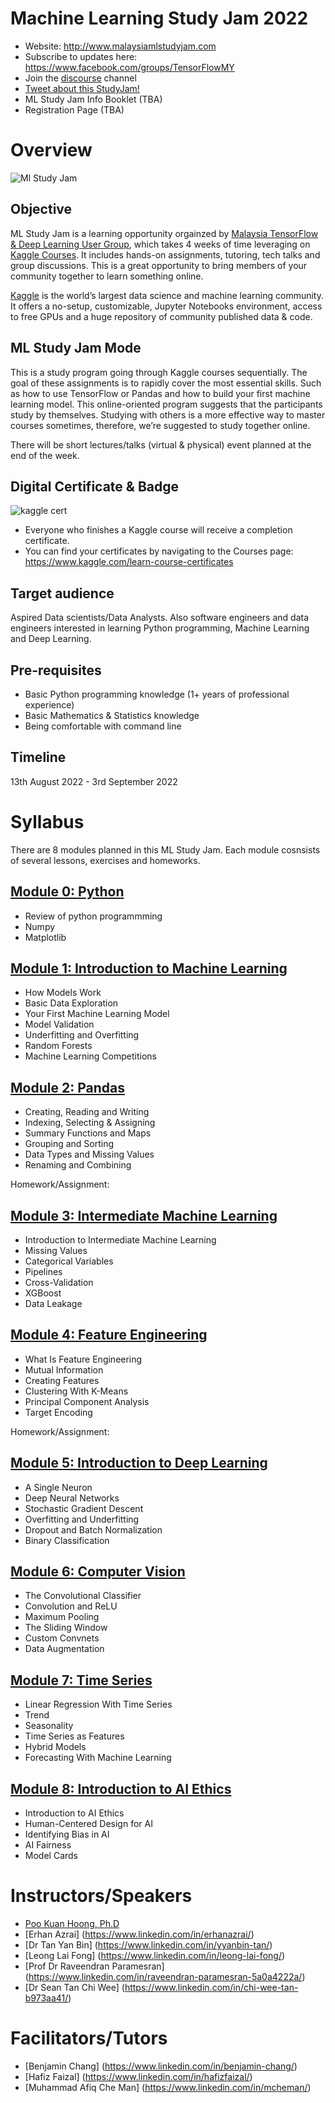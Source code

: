 # Machine Learning Study Jam 2022

- Website: http://www.malaysiamlstudyjam.com
- Subscribe to updates here: https://www.facebook.com/groups/TensorFlowMY    
- Join the [discourse](https://discord.gg/zuxDUVfgXB) channel  
- [Tweet about this StudyJam!](https://ctt.ac/ranbc)  
- ML Study Jam Info Booklet (TBA)
- Registration Page (TBA)

# Overview
![Ml Study Jam](https://blogger.googleusercontent.com/img/b/R29vZ2xl/AVvXsEjUiPehGz45Z0G6iYribDAp8iSDzg8BPhLNoJa4tcUvlp5aVKmlKaZn0jOR6ynAOh9D5_VsI8Qn83jVexzsK4AqLAZwGrjYvRsO9WN9FKIVchz1f3DOTMkC25YZKr6qsQMclO49_X2IfLzUlyimhnok4Q6wytFzgjx0y6IyrYuD5uegnWQMLJm82r5q/s600/ml-studyjam.png)

## Objective
ML Study Jam is a learning opportunity orgainzed by [Malaysia TensorFlow & Deep Learning User Group](https://www.facebook.com/groups/TensorFlowMY), which takes 4 weeks of time leveraging on [Kaggle Courses](https://www.kaggle.com/learn). It includes hands-on assignments, tutoring, tech talks and group discussions. This is a great opportunity to bring members of your community together to learn something online.  

[Kaggle](www.kaggle.com) is the world’s largest data science and machine learning community. It offers a no-setup, customizable, Jupyter Notebooks environment, access to free GPUs and a huge repository of community published data & code.  

## ML Study Jam Mode
This is a study program going through Kaggle courses sequentially. The goal of these assignments is to rapidly cover the most essential skills. Such as how to use TensorFlow or Pandas and how to build your first machine learning model. This online-oriented program suggests that the participants study by themselves. Studying with others is a more effective way to master courses sometimes, therefore, we’re suggested to study together online.  

There will be short lectures/talks (virtual & physical) event planned at the end of the week.  

## Digital Certificate & Badge
![kaggle cert](https://blogger.googleusercontent.com/img/b/R29vZ2xl/AVvXsEhsklOmqjt71R9vdAQz2fD5NXkttcs1jLNh-bkrE-52IBeBu-JvhF3weh9yTsEwTjb9DuSeMnChgRlSFDl7H9FBY4Y_40ojWrAGClNpTLsyJTCBMeqBSNbsKbIjGNocOozkZK282Vs-jCLi5eOtQJ_IkTz2ICr85RLYAxK0-5Cqbm5X6LJuJR0TG7By/s600/kaggle-cert.png)
- Everyone who finishes a Kaggle course will receive a completion certificate.
- You can find your certificates by navigating to the Courses page: https://www.kaggle.com/learn-course-certificates 

## Target audience
Aspired Data scientists/Data Analysts. Also software engineers and data engineers interested in learning Python programming, Machine Learning and Deep Learning.

## Pre-requisites
- Basic Python programming knowledge (1+ years of professional experience)
- Basic Mathematics & Statistics knowledge
- Being comfortable with command line

## Timeline
13th August 2022 - 3rd September 2022

# Syllabus
There are 8 modules planned in this ML Study Jam. Each module cosnsists of several lessons, exercises and homeworks.

## [Module 0: Python](https://www.kaggle.com/learn/python)
- Review of python programmming
- Numpy
- Matplotlib

## [Module 1: Introduction to Machine Learning](https://www.kaggle.com/learn/intro-to-machine-learning)
- How Models Work
- Basic Data Exploration
- Your First Machine Learning Model
- Model Validation
- Underfitting and Overfitting
- Random Forests
- Machine Learning Competitions

## [Module 2: Pandas](https://www.kaggle.com/learn/pandas)
- Creating, Reading and Writing
- Indexing, Selecting & Assigning
- Summary Functions and Maps
- Grouping and Sorting
- Data Types and Missing Values
- Renaming and Combining

Homework/Assignment:

## [Module 3: Intermediate Machine Learning](https://www.kaggle.com/learn/intermediate-machine-learning)
- Introduction to Intermediate Machine Learning
- Missing Values
- Categorical Variables
- Pipelines
- Cross-Validation
- XGBoost
- Data Leakage

## [Module 4: Feature Engineering](https://www.kaggle.com/learn/feature-engineering)
- What Is Feature Engineering
- Mutual Information
- Creating Features
- Clustering With K-Means
- Principal Component Analysis
- Target Encoding

Homework/Assignment:

## [Module 5: Introduction to Deep Learning](https://www.kaggle.com/learn/intro-to-deep-learning)
- A Single Neuron
- Deep Neural Networks
- Stochastic Gradient Descent
- Overfitting and Underfitting
- Dropout and Batch Normalization
- Binary Classification

## [Module 6: Computer Vision](https://www.kaggle.com/learn/computer-vision)
- The Convolutional Classifier
- Convolution and ReLU
- Maximum Pooling
- The Sliding Window
- Custom Convnets
- Data Augmentation

## [Module 7: Time Series](https://www.kaggle.com/learn/time-series)
- Linear Regression With Time Series
- Trend
- Seasonality
- Time Series as Features
- Hybrid Models
- Forecasting With Machine Learning

## [Module 8: Introduction to AI Ethics](https://www.kaggle.com/learn/intro-to-ai-ethics)
- Introduction to AI Ethics
- Human-Centered Design for AI
- Identifying Bias in AI
- AI Fairness
- Model Cards

# Instructors/Speakers
- [Poo Kuan Hoong, Ph.D](www.linkedin.com/in/kuanhoong)
- [Erhan Azrai] (https://www.linkedin.com/in/erhanazrai/)
- [Dr Tan Yan Bin] (https://www.linkedin.com/in/yyanbin-tan/) 
- [Leong Lai Fong] (https://www.linkedin.com/in/leong-lai-fong/)
- [Prof Dr Raveendran Paramesran] (https://www.linkedin.com/in/raveendran-paramesran-5a0a4222a/)
- [Dr Sean Tan Chi Wee] (https://www.linkedin.com/in/chi-wee-tan-b973aa41/)

# Facilitators/Tutors
- [Benjamin Chang] (https://www.linkedin.com/in/benjamin-chang/)
- [Hafiz Faizal] (https://www.linkedin.com/in/hafizfaizal/)
- [Muhammad Afiq Che Man] (https://www.linkedin.com/in/mcheman/)

